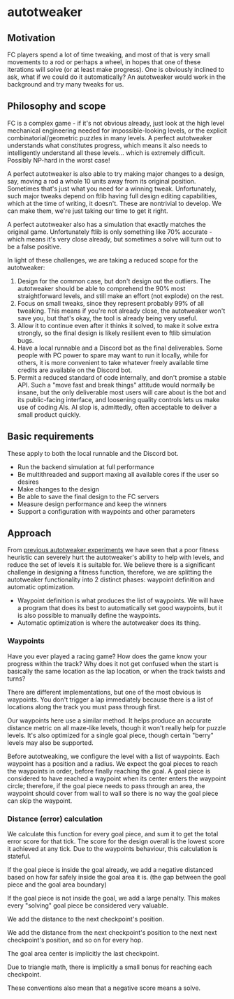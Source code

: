 # autotweaker

## Motivation

FC players spend a lot of time tweaking, and most of that is very small movements to a rod or perhaps a wheel, in hopes that one of these iterations will solve (or at least make progress).
One is obviously inclined to ask, what if we could do it automatically?
An autotweaker would work in the background and try many tweaks for us.

## Philosophy and scope

FC is a complex game - if it's not obvious already, just look at the high level mechanical engineering needed for impossible-looking levels, or the explicit combinatorial/geometric puzzles in many levels.
A perfect autotweaker understands what constitutes progress, which means it also needs to intelligently understand all these levels... which is extremely difficult.
Possibly NP-hard in the worst case!

A perfect autotweaker is also able to try making major changes to a design, say, moving a rod a whole 10 units away from its original position.
Sometimes that's just what you need for a winning tweak.
Unfortunately, such major tweaks depend on ftlib having full design editing capabilities, which at the time of writing, it doesn't.
These are nontrivial to develop.
We can make them, we're just taking our time to get it right.

A perfect autotweaker also has a simulation that exactly matches the original game.
Unfortunately ftlib is only something like 70% accurate - which means it's very close already, but sometimes a solve will turn out to be a false positive.

In light of these challenges, we are taking a reduced scope for the autotweaker:

1. Design for the common case, but don't design out the outliers. The autotweaker should be able to comprehend the 90% most straightforward levels, and still make an effort (not explode) on the rest.
2. Focus on small tweaks, since they represent probably 99% of all tweaking. This means if you're not already close, the autotweaker won't save you, but that's okay, the tool is already being very useful.
3. Allow it to continue even after it thinks it solved, to make it solve extra strongly, so the final design is likely resilient even to ftlib simulation bugs.
4. Have a local runnable and a Discord bot as the final deliverables. Some people with PC power to spare may want to run it locally, while for others, it is more convenient to take whatever freely available time credits are available on the Discord bot.
5. Permit a reduced standard of code internally, and don't promise a stable API. Such a "move fast and break things" attitude would normally be insane, but the only deliverable most users will care about is the bot and its public-facing interface, and loosening quality controls lets us make use of coding AIs. AI slop is, admittedly, often acceptable to deliver a small product quickly.

## Basic requirements

These apply to both the local runnable and the Discord bot.

* Run the backend simulation at full performance
* Be multithreaded and support maxing all available cores if the user so desires
* Make changes to the design
* Be able to save the final design to the FC servers
* Measure design performance and keep the winners
* Support a configuration with waypoints and other parameters

## Approach

From [previous autotweaker experiments](https://ft.jtai.dev/auto/) we have seen that a poor fitness heuristic can severely hurt the autotweaker's ability to help with levels, and reduce the set of levels it is suitable for.
We believe there is a significant challenge in designing a fitness function, therefore, we are splitting the autotweaker functionality into 2 distinct phases: waypoint definition and automatic optimization.

* Waypoint definition is what produces the list of waypoints. We will have a program that does its best to automatically set good waypoints, but it is also possible to manually define the waypoints.
* Automatic optimization is where the autotweaker does its thing.

### Waypoints

Have you ever played a racing game?
How does the game know your progress within the track?
Why does it not get confused when the start is basically the same location as the lap location, or when the track twists and turns?

There are different implementations, but one of the most obvious is waypoints.
You don't trigger a lap immediately because there is a list of locations along the track you must pass through first.

Our waypoints here use a similar method.
It helps produce an accurate distance metric on all maze-like levels, though it won't really help for puzzle levels.
It's also optimized for a single goal piece, though certain "berry" levels may also be supported.

Before autotweaking, we configure the level with a list of waypoints.
Each waypoint has a position and a radius.
We expect the goal pieces to reach the waypoints in order, before finally reaching the goal.
A goal piece is considered to have reached a waypoint when its center enters the waypoint circle; therefore, if the goal piece needs to pass through an area, the waypoint should cover from wall to wall so there is no way the goal piece can skip the waypoint.

### Distance (error) calculation

We calculate this function for every goal piece, and sum it to get the total error score for that tick.
The score for the design overall is the lowest score it achieved at any tick.
Due to the waypoints behaviour, this calculation is stateful.

If the goal piece is inside the goal already, we add a negative distanced based on how far safely inside the goal area it is. (the gap between the goal piece and the goal area boundary)

If the goal piece is not inside the goal, we add a large penalty.
This makes every "solving" goal piece be considered very valuable.

We add the distance to the next checkpoint's position.

We add the distance from the next checkpoint's position to the next next checkpoint's position, and so on for every hop.

The goal area center is implicitly the last checkpoint.

Due to triangle math, there is implicitly a small bonus for reaching each checkpoint.

These conventions also mean that a negative score means a solve.